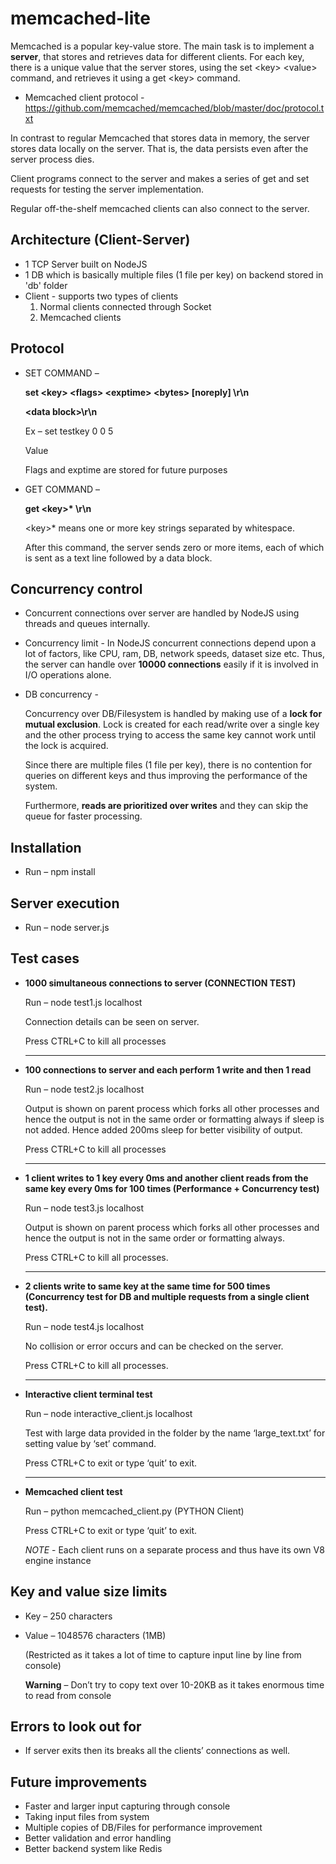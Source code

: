 # memcached-lite
 Memcached is a popular key-value store. The main task is to implement a **server**, that stores and retrieves data for different clients. For each key, there is a unique value that the server stores, using the set \<key\> \<value\> command, and retrieves it using a get \<key\> command.

- Memcached client protocol - https://github.com/memcached/memcached/blob/master/doc/protocol.txt

In contrast to regular Memcached that stores data in memory, the server stores data locally on the server. That is, the data persists even after the server process dies.

Client programs connect to the server and makes a series of get and set requests for testing the server implementation.

Regular off-the-shelf memcached clients can also connect to the server.

## Architecture (Client-Server)
 - 1 TCP Server built on NodeJS
 - 1 DB which is basically multiple files (1 file per key) on backend stored in 'db' folder
 - Client - supports two types of clients
   1. Normal clients connected through Socket
   2. Memcached clients

## Protocol
- SET COMMAND –
 
  **set \<key\> \<flags\> \<exptime\> \<bytes\> [noreply] \r\n**
 
  **\<data block\>\r\n**
 
  Ex – 
  set testkey 0 0 5
 
  Value
  
  Flags and exptime are stored for future purposes
  
 - GET COMMAND –
   
   **get \<key\>\* \r\n**
   
   \<key\>* means one or more key strings separated by whitespace.
 
   After this command, the server sends zero or more items, each of which is sent as a text line followed by a data block.


## Concurrency control
- Concurrent connections over server are handled by NodeJS using threads and queues internally.

- Concurrency limit - In NodeJS concurrent connections depend upon a lot of factors, like CPU, ram, DB, network speeds, dataset size etc. Thus, the server can handle over **10000 connections** easily if it is involved in I/O operations alone.

- DB concurrency -
  
  Concurrency over DB/Filesystem is handled by making use of a **lock for mutual exclusion**. Lock is created for each read/write over a single key and the other process trying to access the same key cannot work until the lock is acquired.

  Since there are multiple files (1 file per key), there is no contention for queries on different keys and thus improving the performance of the system.

  Furthermore, **reads are prioritized over writes** and they can skip the queue for faster processing.  

## Installation
- Run – npm install


## Server execution
- Run – node server.js


## Test cases
- **1000 simultaneous connections to server (CONNECTION TEST)**
  
    Run – node test1.js localhost

    Connection details can be seen on server. 
    
    Press CTRL+C to kill all processes
    
    ----
    
    
- **100 connections to server and each perform 1 write and then 1 read**

    Run – node test2.js localhost

    Output is shown on parent process which forks all other processes and hence the output is not in the same order or formatting always if sleep is not added. Hence added 200ms sleep for better visibility of output. 
    
    Press CTRL+C to kill all processes

    ----
    
    
- **1 client writes to 1 key every 0ms and another client reads from the same key every 0ms for 100 times (Performance + Concurrency test)**

    Run – node test3.js localhost

    Output is shown on parent process which forks all other processes and hence the output is not in the same order or formatting always. 
    
    Press CTRL+C to kill all processes.

    ----


- **2 clients write to same key at the same time for 500 times (Concurrency test for DB and multiple requests from a single client test).**

    Run – node test4.js localhost

    No collision or error occurs and can be checked on the server.

    Press CTRL+C to kill all processes.

    ----
    
    
- **Interactive client terminal test**

    Run – node interactive_client.js localhost

    Test with large data provided in the folder by the name ‘large_text.txt’ for setting value by ‘set’ command. 
    
    Press CTRL+C to exit or type ‘quit’ to exit.

    ----
    
    
- **Memcached client test**

    Run – python memcached_client.py (PYTHON Client)

    Press CTRL+C to exit or type ‘quit’ to exit.

  _NOTE_ - Each client runs on a separate process and thus have its own V8 engine instance
    
    
## Key and value size limits
- Key – 250 characters

- Value – 1048576 characters (1MB)

  (Restricted as it takes a lot of time to capture input line by line from console)

  **Warning** – Don’t try to copy text over 10-20KB as it takes enormous time to read from console


## Errors to look out for
- If server exits then its breaks all the clients’ connections as well.


## Future improvements
- Faster and larger input capturing through console
- Taking input files from system
- Multiple copies of DB/Files for performance improvement
- Better validation and error handling
- Better backend system like Redis
